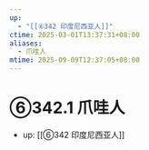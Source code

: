 ```yaml
---
up:
  - "[[⑥342 印度尼西亚人]]"
ctime: 2025-03-01T13:37:31+08:00
aliases:
  - 爪哇人
mtime: 2025-09-09T12:37:05+08:00
---
```


# ⑥342.1 爪哇人

- up: [[⑥342 印度尼西亚人]]
